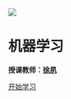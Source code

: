 





<img src="https://www.ncut.edu.cn/images/logo-dh.png"  />

# 机器学习

**授课教师：[徐夙](https://hughxusu.github.io/lesson-index/#/c-teacher)** 

[开始学习](README)

